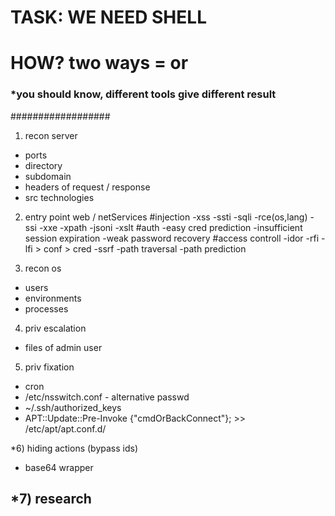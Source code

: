 
# TASK: WE NEED SHELL
# HOW? two ways = <misconfig> or <reverse engineer>

### *you should know, different tools give different result

##################
  
1) recon server
- ports
- directory
- subdomain
- headers of request / response
- src technologies

2) entry point web / netServices
#injection
-xss
-ssti
-sqli
-rce(os,lang)
-ssi
-xxe
-xpath
-jsoni
-xslt
#auth
-easy cred prediction
-insufficient session expiration
-weak password recovery
#access controll
-idor
-rfi
-lfi > conf > cred
-ssrf
-path traversal
-path prediction

3) recon os
- users
- environments
- processes

4) priv escalation
- files of admin user

5) priv fixation
- cron
- /etc/nsswitch.conf - alternative passwd
- ~/.ssh/authorized_keys
- APT::Update::Pre-Invoke {"cmdOrBackConnect"}; >> /etc/apt/apt.conf.d/

*6) hiding actions (bypass ids)
- base64 wrapper

*7) research
- 
